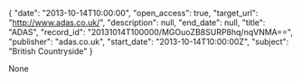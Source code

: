 {
  "date": "2013-10-14T10:00:00", 
  "open_access": true, 
  "target_url": "http://www.adas.co.uk/", 
  "description": null, 
  "end_date": null, 
  "title": "ADAS", 
  "record_id": "20131014T100000/MGOuoZB8SURP8hq/nqVNMA==", 
  "publisher": "adas.co.uk", 
  "start_date": "2013-10-14T10:00:00Z", 
  "subject": "British Countryside"
}

None